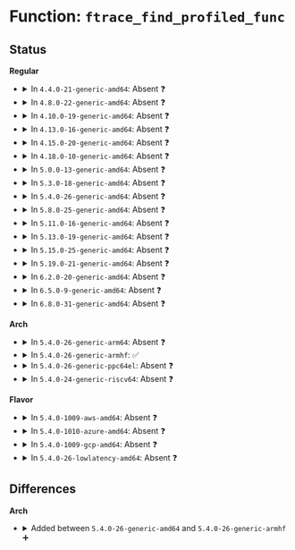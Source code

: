 # Function: <code>ftrace_find_profiled_func</code>

## Status
<b>Regular</b>
<ul>
<li>
<details>
<summary>In <code>4.4.0-21-generic-amd64</code>: Absent ❓</summary>

```json
{
  "name": "ftrace_find_profiled_func",
  "collision_type": "Unique Static",
  "inline_type": "Full",
  "funcs": [
    {
      "addr": 18446744071580166387,
      "name": "ftrace_find_profiled_func",
      "external": false,
      "loc": "kernel/trace/ftrace.c:806",
      "file": "kernel/trace/ftrace.c",
      "inline": "not declared, inlined",
      "caller_inline": [
        "kernel/trace/ftrace.c:profile_graph_entry",
        "kernel/trace/ftrace.c:profile_graph_entry",
        "kernel/trace/ftrace.c:profile_graph_return"
      ],
      "caller_func": []
    }
  ],
  "symbols": []
}
```
</details>
</li>
<li>
<details>
<summary>In <code>4.8.0-22-generic-amd64</code>: Absent ❓</summary>

```json
{
  "name": "ftrace_find_profiled_func",
  "collision_type": "Unique Static",
  "inline_type": "Full",
  "funcs": [
    {
      "addr": 18446744071580199018,
      "name": "ftrace_find_profiled_func",
      "external": false,
      "loc": "kernel/trace/ftrace.c:778",
      "file": "kernel/trace/ftrace.c",
      "inline": "not declared, inlined",
      "caller_inline": [
        "kernel/trace/ftrace.c:profile_graph_return",
        "kernel/trace/ftrace.c:profile_graph_entry",
        "kernel/trace/ftrace.c:profile_graph_entry"
      ],
      "caller_func": []
    }
  ],
  "symbols": []
}
```
</details>
</li>
<li>
<details>
<summary>In <code>4.10.0-19-generic-amd64</code>: Absent ❓</summary>

```json
{
  "name": "ftrace_find_profiled_func",
  "collision_type": "Unique Static",
  "inline_type": "Full",
  "funcs": [
    {
      "addr": 18446744071580239706,
      "name": "ftrace_find_profiled_func",
      "external": false,
      "loc": "kernel/trace/ftrace.c:778",
      "file": "kernel/trace/ftrace.c",
      "inline": "not declared, inlined",
      "caller_inline": [
        "kernel/trace/ftrace.c:profile_graph_return",
        "kernel/trace/ftrace.c:profile_graph_entry",
        "kernel/trace/ftrace.c:profile_graph_entry"
      ],
      "caller_func": []
    }
  ],
  "symbols": []
}
```
</details>
</li>
<li>
<details>
<summary>In <code>4.13.0-16-generic-amd64</code>: Absent ❓</summary>

```json
{
  "name": "ftrace_find_profiled_func",
  "collision_type": "Unique Static",
  "inline_type": "Full",
  "funcs": [
    {
      "addr": 18446744071580247799,
      "name": "ftrace_find_profiled_func",
      "external": false,
      "loc": "kernel/trace/ftrace.c:791",
      "file": "kernel/trace/ftrace.c",
      "inline": "not declared, inlined",
      "caller_inline": [
        "kernel/trace/ftrace.c:profile_graph_return",
        "kernel/trace/ftrace.c:profile_graph_entry",
        "kernel/trace/ftrace.c:profile_graph_entry"
      ],
      "caller_func": []
    }
  ],
  "symbols": []
}
```
</details>
</li>
<li>
<details>
<summary>In <code>4.15.0-20-generic-amd64</code>: Absent ❓</summary>

```json
{
  "name": "ftrace_find_profiled_func",
  "collision_type": "Unique Static",
  "inline_type": "Full",
  "funcs": [
    {
      "addr": 18446744071580299799,
      "name": "ftrace_find_profiled_func",
      "external": false,
      "loc": "kernel/trace/ftrace.c:762",
      "file": "kernel/trace/ftrace.c",
      "inline": "not declared, inlined",
      "caller_inline": [
        "kernel/trace/ftrace.c:profile_graph_return",
        "kernel/trace/ftrace.c:profile_graph_entry",
        "kernel/trace/ftrace.c:profile_graph_entry"
      ],
      "caller_func": []
    }
  ],
  "symbols": []
}
```
</details>
</li>
<li>
<details>
<summary>In <code>4.18.0-10-generic-amd64</code>: Absent ❓</summary>

```json
{
  "name": "ftrace_find_profiled_func",
  "collision_type": "Unique Static",
  "inline_type": "Full",
  "funcs": [
    {
      "addr": 18446744071580360866,
      "name": "ftrace_find_profiled_func",
      "external": false,
      "loc": "kernel/trace/ftrace.c:751",
      "file": "kernel/trace/ftrace.c",
      "inline": "not declared, inlined",
      "caller_inline": [
        "kernel/trace/ftrace.c:profile_graph_return",
        "kernel/trace/ftrace.c:profile_graph_entry",
        "kernel/trace/ftrace.c:profile_graph_entry"
      ],
      "caller_func": []
    }
  ],
  "symbols": []
}
```
</details>
</li>
<li>
<details>
<summary>In <code>5.0.0-13-generic-amd64</code>: Absent ❓</summary>

```json
{
  "name": "ftrace_find_profiled_func",
  "collision_type": "Unique Static",
  "inline_type": "Full",
  "funcs": [
    {
      "addr": 18446744071580416456,
      "name": "ftrace_find_profiled_func",
      "external": false,
      "loc": "kernel/trace/ftrace.c:696",
      "file": "kernel/trace/ftrace.c",
      "inline": "not declared, inlined",
      "caller_inline": [
        "kernel/trace/ftrace.c:profile_graph_return"
      ],
      "caller_func": []
    }
  ],
  "symbols": []
}
```
</details>
</li>
<li>
<details>
<summary>In <code>5.3.0-18-generic-amd64</code>: Absent ❓</summary>

```json
{
  "name": "ftrace_find_profiled_func",
  "collision_type": "Unique Static",
  "inline_type": "Full",
  "funcs": [
    {
      "addr": 18446744071580469944,
      "name": "ftrace_find_profiled_func",
      "external": false,
      "loc": "kernel/trace/ftrace.c:693",
      "file": "kernel/trace/ftrace.c",
      "inline": "not declared, inlined",
      "caller_inline": [
        "kernel/trace/ftrace.c:profile_graph_return"
      ],
      "caller_func": []
    }
  ],
  "symbols": []
}
```
</details>
</li>
<li>
<details>
<summary>In <code>5.4.0-26-generic-amd64</code>: Absent ❓</summary>

```json
{
  "name": "ftrace_find_profiled_func",
  "collision_type": "Unique Static",
  "inline_type": "Full",
  "funcs": [
    {
      "addr": 18446744071580518072,
      "name": "ftrace_find_profiled_func",
      "external": false,
      "loc": "kernel/trace/ftrace.c:694",
      "file": "kernel/trace/ftrace.c",
      "inline": "not declared, inlined",
      "caller_inline": [
        "kernel/trace/ftrace.c:profile_graph_return"
      ],
      "caller_func": []
    }
  ],
  "symbols": []
}
```
</details>
</li>
<li>
<details>
<summary>In <code>5.8.0-25-generic-amd64</code>: Absent ❓</summary>

```json
{
  "name": "ftrace_find_profiled_func",
  "collision_type": "Unique Static",
  "inline_type": "Selective",
  "funcs": [
    {
      "addr": 18446744071580603712,
      "name": "ftrace_find_profiled_func",
      "external": false,
      "loc": "kernel/trace/ftrace.c:690",
      "file": "kernel/trace/ftrace.c",
      "inline": "not declared, inlined",
      "caller_inline": [],
      "caller_func": [
        "kernel/trace/ftrace.c:profile_graph_return",
        "kernel/trace/ftrace.c:ftrace_profile_alloc"
      ]
    }
  ],
  "symbols": [
    {
      "addr": 18446744071580603712,
      "name": "ftrace_find_profiled_func.isra.0",
      "section": ".text",
      "bind": "STB_LOCAL",
      "size": 55
    }
  ]
}
```
</details>
</li>
<li>
<details>
<summary>In <code>5.11.0-16-generic-amd64</code>: Absent ❓</summary>

```json
{
  "name": "ftrace_find_profiled_func",
  "collision_type": "Unique Static",
  "inline_type": "Selective",
  "funcs": [
    {
      "addr": 18446744071580593744,
      "name": "ftrace_find_profiled_func",
      "external": false,
      "loc": "kernel/trace/ftrace.c:690",
      "file": "kernel/trace/ftrace.c",
      "inline": "not declared, inlined",
      "caller_inline": [],
      "caller_func": [
        "kernel/trace/ftrace.c:profile_graph_return",
        "kernel/trace/ftrace.c:ftrace_profile_alloc"
      ]
    }
  ],
  "symbols": [
    {
      "addr": 18446744071580593744,
      "name": "ftrace_find_profiled_func.isra.0",
      "section": ".text",
      "bind": "STB_LOCAL",
      "size": 55
    }
  ]
}
```
</details>
</li>
<li>
<details>
<summary>In <code>5.13.0-19-generic-amd64</code>: Absent ❓</summary>

```json
{
  "name": "ftrace_find_profiled_func",
  "collision_type": "Unique Static",
  "inline_type": "Selective",
  "funcs": [
    {
      "addr": 18446744071580596656,
      "name": "ftrace_find_profiled_func",
      "external": false,
      "loc": "kernel/trace/ftrace.c:690",
      "file": "kernel/trace/ftrace.c",
      "inline": "not declared, inlined",
      "caller_inline": [],
      "caller_func": [
        "kernel/trace/ftrace.c:profile_graph_return"
      ]
    }
  ],
  "symbols": [
    {
      "addr": 18446744071580596656,
      "name": "ftrace_find_profiled_func.isra.0",
      "section": ".text",
      "bind": "STB_LOCAL",
      "size": 55
    }
  ]
}
```
</details>
</li>
<li>
<details>
<summary>In <code>5.15.0-25-generic-amd64</code>: Absent ❓</summary>

```json
{
  "name": "ftrace_find_profiled_func",
  "collision_type": "Unique Static",
  "inline_type": "Selective",
  "funcs": [
    {
      "addr": 18446744071580767696,
      "name": "ftrace_find_profiled_func",
      "external": false,
      "loc": "kernel/trace/ftrace.c:690",
      "file": "kernel/trace/ftrace.c",
      "inline": "not declared, inlined",
      "caller_inline": [],
      "caller_func": [
        "kernel/trace/ftrace.c:profile_graph_return"
      ]
    }
  ],
  "symbols": [
    {
      "addr": 18446744071580767696,
      "name": "ftrace_find_profiled_func.isra.0",
      "section": ".text",
      "bind": "STB_LOCAL",
      "size": 55
    }
  ]
}
```
</details>
</li>
<li>
<details>
<summary>In <code>5.19.0-21-generic-amd64</code>: Absent ❓</summary>

```json
{
  "name": "ftrace_find_profiled_func",
  "collision_type": "Unique Static",
  "inline_type": "Full",
  "funcs": [
    {
      "addr": 18446744071580989131,
      "name": "ftrace_find_profiled_func",
      "external": false,
      "loc": "kernel/trace/ftrace.c:687",
      "file": "kernel/trace/ftrace.c",
      "inline": "not declared, inlined",
      "caller_inline": [
        "kernel/trace/ftrace.c:profile_graph_return"
      ],
      "caller_func": []
    }
  ],
  "symbols": []
}
```
</details>
</li>
<li>
<details>
<summary>In <code>6.2.0-20-generic-amd64</code>: Absent ❓</summary>

```json
{
  "name": "ftrace_find_profiled_func",
  "collision_type": "Unique Static",
  "inline_type": "Full",
  "funcs": [
    {
      "addr": 18446744071581286653,
      "name": "ftrace_find_profiled_func",
      "external": false,
      "loc": "kernel/trace/ftrace.c:687",
      "file": "kernel/trace/ftrace.c",
      "inline": "not declared, inlined",
      "caller_inline": [
        "kernel/trace/ftrace.c:profile_graph_return"
      ],
      "caller_func": []
    }
  ],
  "symbols": []
}
```
</details>
</li>
<li>
<details>
<summary>In <code>6.5.0-9-generic-amd64</code>: Absent ❓</summary>

```json
{
  "name": "ftrace_find_profiled_func",
  "collision_type": "Unique Static",
  "inline_type": "Full",
  "funcs": [
    {
      "addr": 18446744071581381021,
      "name": "ftrace_find_profiled_func",
      "external": false,
      "loc": "kernel/trace/ftrace.c:718",
      "file": "kernel/trace/ftrace.c",
      "inline": "not declared, inlined",
      "caller_inline": [
        "kernel/trace/ftrace.c:profile_graph_return"
      ],
      "caller_func": []
    }
  ],
  "symbols": []
}
```
</details>
</li>
<li>
<details>
<summary>In <code>6.8.0-31-generic-amd64</code>: Absent ❓</summary>

```json
{
  "name": "ftrace_find_profiled_func",
  "collision_type": "Unique Static",
  "inline_type": "Full",
  "funcs": [
    {
      "addr": 18446744071581488717,
      "name": "ftrace_find_profiled_func",
      "external": false,
      "loc": "kernel/trace/ftrace.c:718",
      "file": "kernel/trace/ftrace.c",
      "inline": "not declared, inlined",
      "caller_inline": [
        "kernel/trace/ftrace.c:profile_graph_return"
      ],
      "caller_func": []
    }
  ],
  "symbols": []
}
```
</details>
</li>
</ul>
<b>Arch</b>
<ul>
<li>
<details>
<summary>In <code>5.4.0-26-generic-arm64</code>: Absent ❓</summary>

```json
{
  "name": "ftrace_find_profiled_func",
  "collision_type": "Unique Static",
  "inline_type": "Full",
  "funcs": [
    {
      "addr": 18446603336491798588,
      "name": "ftrace_find_profiled_func",
      "external": false,
      "loc": "kernel/trace/ftrace.c:694",
      "file": "kernel/trace/ftrace.c",
      "inline": "not declared, inlined",
      "caller_inline": [
        "kernel/trace/ftrace.c:profile_graph_return"
      ],
      "caller_func": []
    }
  ],
  "symbols": []
}
```
</details>
</li>
<li>
<details>
<summary>In <code>5.4.0-26-generic-armhf</code>: ✅</summary>

```c
struct ftrace_profile * ftrace_find_profiled_func(struct ftrace_profile_stat * stat, long unsigned int ip)
```

```json
{
  "name": "ftrace_find_profiled_func",
  "collision_type": "Unique Static",
  "inline_type": "No",
  "funcs": [
    {
      "addr": 3225738388,
      "name": "ftrace_find_profiled_func",
      "external": false,
      "loc": "kernel/trace/ftrace.c:694",
      "file": "kernel/trace/ftrace.c",
      "inline": "seen, unknown",
      "caller_inline": [],
      "caller_func": [
        "kernel/trace/ftrace.c:profile_graph_return",
        "kernel/trace/ftrace.c:profile_graph_entry",
        "kernel/trace/ftrace.c:profile_graph_entry"
      ]
    }
  ],
  "symbols": [
    {
      "addr": 3225738388,
      "name": "ftrace_find_profiled_func",
      "section": ".text",
      "bind": "STB_LOCAL",
      "size": 84
    }
  ]
}
```
</details>
</li>
<li>
<details>
<summary>In <code>5.4.0-26-generic-ppc64el</code>: Absent ❓</summary>

```json
{
  "name": "ftrace_find_profiled_func",
  "collision_type": "Unique Static",
  "inline_type": "Full",
  "funcs": [
    {
      "addr": 13835058055284845212,
      "name": "ftrace_find_profiled_func",
      "external": false,
      "loc": "kernel/trace/ftrace.c:694",
      "file": "kernel/trace/ftrace.c",
      "inline": "not declared, inlined",
      "caller_inline": [
        "kernel/trace/ftrace.c:profile_graph_return"
      ],
      "caller_func": []
    }
  ],
  "symbols": []
}
```
</details>
</li>
<li>
<details>
<summary>In <code>5.4.0-24-generic-riscv64</code>: Absent ❓</summary>

```json
{
  "name": "ftrace_find_profiled_func",
  "collision_type": "Unique Static",
  "inline_type": "Full",
  "funcs": [
    {
      "addr": 18446743936272107452,
      "name": "ftrace_find_profiled_func",
      "external": false,
      "loc": "kernel/trace/ftrace.c:694",
      "file": "kernel/trace/ftrace.c",
      "inline": "not declared, inlined",
      "caller_inline": [
        "kernel/trace/ftrace.c:profile_graph_return"
      ],
      "caller_func": []
    }
  ],
  "symbols": []
}
```
</details>
</li>
</ul>
<b>Flavor</b>
<ul>
<li>
<details>
<summary>In <code>5.4.0-1009-aws-amd64</code>: Absent ❓</summary>

```json
{
  "name": "ftrace_find_profiled_func",
  "collision_type": "Unique Static",
  "inline_type": "Full",
  "funcs": [
    {
      "addr": 18446744071580486872,
      "name": "ftrace_find_profiled_func",
      "external": false,
      "loc": "kernel/trace/ftrace.c:694",
      "file": "kernel/trace/ftrace.c",
      "inline": "not declared, inlined",
      "caller_inline": [
        "kernel/trace/ftrace.c:profile_graph_return"
      ],
      "caller_func": []
    }
  ],
  "symbols": []
}
```
</details>
</li>
<li>
<details>
<summary>In <code>5.4.0-1010-azure-amd64</code>: Absent ❓</summary>

```json
{
  "name": "ftrace_find_profiled_func",
  "collision_type": "Unique Static",
  "inline_type": "Full",
  "funcs": [
    {
      "addr": 18446744071580429387,
      "name": "ftrace_find_profiled_func",
      "external": false,
      "loc": "kernel/trace/ftrace.c:694",
      "file": "kernel/trace/ftrace.c",
      "inline": "not declared, inlined",
      "caller_inline": [
        "kernel/trace/ftrace.c:profile_graph_return"
      ],
      "caller_func": []
    }
  ],
  "symbols": []
}
```
</details>
</li>
<li>
<details>
<summary>In <code>5.4.0-1009-gcp-amd64</code>: Absent ❓</summary>

```json
{
  "name": "ftrace_find_profiled_func",
  "collision_type": "Unique Static",
  "inline_type": "Full",
  "funcs": [
    {
      "addr": 18446744071580478120,
      "name": "ftrace_find_profiled_func",
      "external": false,
      "loc": "kernel/trace/ftrace.c:694",
      "file": "kernel/trace/ftrace.c",
      "inline": "not declared, inlined",
      "caller_inline": [
        "kernel/trace/ftrace.c:profile_graph_return"
      ],
      "caller_func": []
    }
  ],
  "symbols": []
}
```
</details>
</li>
<li>
<details>
<summary>In <code>5.4.0-26-lowlatency-amd64</code>: Absent ❓</summary>

```json
{
  "name": "ftrace_find_profiled_func",
  "collision_type": "Unique Static",
  "inline_type": "Full",
  "funcs": [
    {
      "addr": 18446744071580534328,
      "name": "ftrace_find_profiled_func",
      "external": false,
      "loc": "kernel/trace/ftrace.c:694",
      "file": "kernel/trace/ftrace.c",
      "inline": "not declared, inlined",
      "caller_inline": [
        "kernel/trace/ftrace.c:profile_graph_return"
      ],
      "caller_func": []
    }
  ],
  "symbols": []
}
```
</details>
</li>
</ul>

## Differences
<b>Arch</b>
<ul>
<li>
<details>
<summary>Added between <code>5.4.0-26-generic-amd64</code> and <code>5.4.0-26-generic-armhf</code> ➕</summary>

```c
struct ftrace_profile * ftrace_find_profiled_func(struct ftrace_profile_stat * stat, long unsigned int ip)
```
</details>
</li>
</ul>
